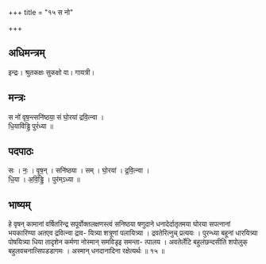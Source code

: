 +++
title = "१५ स नो"

+++
## अधिमन्त्रम्
इन्द्रः। श्रुतकक्षः सुकक्षो वा। गायत्री।

## मन्त्रः
स नो॑ वृष॒न्त्सनि॑ष्ठया॒ सं घो॒रया॑ द्रवि॒त्न्वा ।  
धि॒यावि॑ड्ढि॒ पुरं॑ध्या ॥

## पदपाठः
सः । नः॒ । वृ॒ष॒न् । सनि॑ष्ठया । सम् । घो॒रया॑ । द्र॒वि॒त्न्वा ।  
धि॒या । अ॒वि॒ड्ढि॒ । पुर॑म्ऽध्या ॥

## भाष्यम्
हे वृषन् कामानां वर्षितरिन्द्र सपूर्वोक्तलक्षणस्त्वं सनिष्ठया षणुदाने धनादेर्दातृतमया घोरया सपत्नानां भयकारिण्या अतएव द्रवित्न्वा द्राव- यित्र्या शत्रूणां पलायित्र्या । द्रवतेरित्नुच् प्रत्ययः । पुरन्ध्या बहूनां धारयित्र्या पोषयित्र्या धिया तादृशेन कर्मणा नोस्मान् समविडृइ समन्ता- त्पालय । अवतेर्लेटि बहुलंछन्दसीति शपोलुक् बहुलवचनात्सिपडडागमः । अस्मान् धनदानादिना रक्षेत्यर्थः ॥ १५ ॥